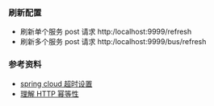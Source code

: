 
### 刷新配置
- 刷新单个服务 post 请求 http:/localhost:9999/refresh 
- 刷新多个服务 post 请求 http:/localhost:9999/bus/refresh 


### 参考资料
- [spring cloud 超时设置](https://www.javacodegeeks.com/2016/06/spring-cloud-zuul-support-configuring-timeouts.html)
- [理解 HTTP 幂等性](http://www.cnblogs.com/weidagang2046/archive/2011/06/04/idempotence.html)